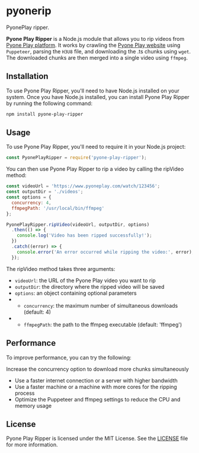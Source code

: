 # pyonerip
PyonePlay ripper.

**Pyone Play Ripper** is a Node.js module that allows you to rip videos from [Pyone Play platform](https://www.pyoneplay.com/). It works by crawling the [Pyone Play website](https://www.pyoneplay.com/) using `Puppeteer`, parsing the `H3U8` file, and downloading the .ts chunks using `wget`. The downloaded chunks are then merged into a single video using `ffmpeg`.

## Installation

To use Pyone Play Ripper, you'll need to have Node.js installed on your system. Once you have Node.js installed, you can install Pyone Play Ripper by running the following command:

```bash
npm install pyone-play-ripper
```

## Usage

To use Pyone Play Ripper, you'll need to require it in your Node.js project:

```javascript
const PyonePlayRipper = require('pyone-play-ripper');
```

You can then use Pyone Play Ripper to rip a video by calling the ripVideo method:

```javascript
const videoUrl = 'https://www.pyoneplay.com/watch/123456';
const outputDir = './videos';
const options = {
  concurrency: 4,
  ffmpegPath: '/usr/local/bin/ffmpeg'
};

PyonePlayRipper.ripVideo(videoUrl, outputDir, options)
  .then(() => {
    console.log('Video has been ripped successfully!');
  })
  .catch((error) => {
    console.error('An error occurred while ripping the video:', error);
  });
```

The ripVideo method takes three arguments:

- `videoUrl`: the URL of the Pyone Play video you want to rip
- `outputDir`: the directory where the ripped video will be saved
- `options`: an object containing optional parameters
- - `concurrency`: the maximum number of simultaneous downloads (default: 4)
- - `ffmpegPath`: the path to the ffmpeg executable (default: 'ffmpeg')

## Performance

To improve performance, you can try the following:

Increase the concurrency option to download more chunks simultaneously

- Use a faster internet connection or a server with higher bandwidth
- Use a faster machine or a machine with more cores for the ripping process
- Optimize the Puppeteer and ffmpeg settings to reduce the CPU and memory usage

## License

Pyone Play Ripper is licensed under the MIT License. See the [LICENSE](LICENSE) file for more information.
